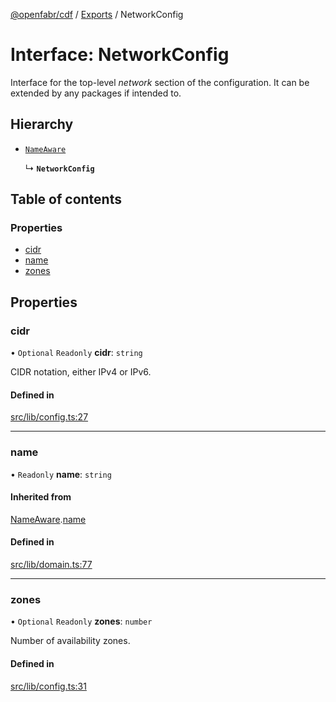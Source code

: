 [@openfabr/cdf](../README.md) / [Exports](../modules.md) / NetworkConfig

# Interface: NetworkConfig

Interface for the top-level *network* section of the configuration.
It can be extended by any packages if intended to.

## Hierarchy

- [`NameAware`](NameAware.md)

  ↳ **`NetworkConfig`**

## Table of contents

### Properties

- [cidr](NetworkConfig.md#cidr)
- [name](NetworkConfig.md#name)
- [zones](NetworkConfig.md#zones)

## Properties

### cidr

• `Optional` `Readonly` **cidr**: `string`

CIDR notation, either IPv4 or IPv6.

#### Defined in

[src/lib/config.ts:27](https://github.com/openfabr/cdf/blob/e70ef03/core/typescript/src/lib/config.ts#L27)

___

### name

• `Readonly` **name**: `string`

#### Inherited from

[NameAware](NameAware.md).[name](NameAware.md#name)

#### Defined in

[src/lib/domain.ts:77](https://github.com/openfabr/cdf/blob/e70ef03/core/typescript/src/lib/domain.ts#L77)

___

### zones

• `Optional` `Readonly` **zones**: `number`

Number of availability zones.

#### Defined in

[src/lib/config.ts:31](https://github.com/openfabr/cdf/blob/e70ef03/core/typescript/src/lib/config.ts#L31)
